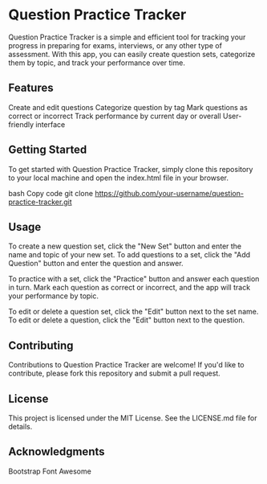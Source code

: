 # Question Practice Tracker

Question Practice Tracker is a simple and efficient tool for tracking your progress in preparing for exams, interviews, or any other type of assessment. With this app, you can easily create question sets, categorize them by topic, and track your performance over time.

## Features

Create and edit questions
Categorize question by tag
Mark questions as correct or incorrect
Track performance by current day or overall
User-friendly interface

## Getting Started

To get started with Question Practice Tracker, simply clone this repository to your local machine and open the index.html file in your browser.

bash
Copy code
git clone https://github.com/your-username/question-practice-tracker.git

## Usage

To create a new question set, click the "New Set" button and enter the name and topic of your new set. To add questions to a set, click the "Add Question" button and enter the question and answer.

To practice with a set, click the "Practice" button and answer each question in turn. Mark each question as correct or incorrect, and the app will track your performance by topic.

To edit or delete a question set, click the "Edit" button next to the set name. To edit or delete a question, click the "Edit" button next to the question.

## Contributing

Contributions to Question Practice Tracker are welcome! If you'd like to contribute, please fork this repository and submit a pull request.

## License

This project is licensed under the MIT License. See the LICENSE.md file for details.

## Acknowledgments

Bootstrap
Font Awesome
